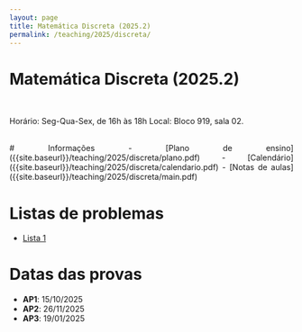 ```yaml
---
layout: page
title: Matemática Discreta (2025.2)
permalink: /teaching/2025/discreta/
---
```

<style>
body {text-align: justify}
</style>

# Matemática Discreta (2025.2)

<br>
<p>Horário: Seg-Qua-Sex, de 16h às 18h
Local: Bloco 919, sala 02.</p>

<br>
# Informações
- [Plano de ensino]({{site.baseurl}}/teaching/2025/discreta/plano.pdf)
- [Calendário]({{site.baseurl}}/teaching/2025/discreta/calendario.pdf)
- [Notas de aulas]({{site.baseurl}}/teaching/2025/discreta/main.pdf)

# Listas de problemas
- [Lista 1]({{site.baseurl}}/teaching/2025/discreta/lista1.pdf)

# Datas das provas
- **AP1**: 15/10/2025 
- **AP2**: 26/11/2025 
- **AP3**: 19/01/2025 
